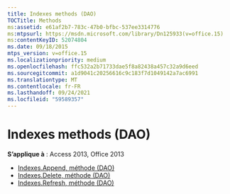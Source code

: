 ```yaml
---
title: Indexes methods (DAO)
TOCTitle: Methods
ms:assetid: e61af2b7-783c-47b0-bfbc-537ee3314776
ms:mtpsurl: https://msdn.microsoft.com/library/Dn125933(v=office.15)
ms:contentKeyID: 52074804
ms.date: 09/18/2015
mtps_version: v=office.15
ms.localizationpriority: medium
ms.openlocfilehash: ffc532a2b71733dae5f8a82438a457c32a9d6eed
ms.sourcegitcommit: a1d9041c20256616c9c183f7d1049142a7ac6991
ms.translationtype: MT
ms.contentlocale: fr-FR
ms.lasthandoff: 09/24/2021
ms.locfileid: "59589357"
---
```

# <a name="indexes-methods-dao"></a>Indexes methods (DAO)

**S’applique à** : Access 2013, Office 2013

- [Indexes.Append, méthode (DAO)](indexes-append-method-dao.md)
- [Indexes.Delete, méthode (DAO)](indexes-delete-method-dao.md)
- [Indexes.Refresh, méthode (DAO)](indexes-refresh-method-dao.md)

